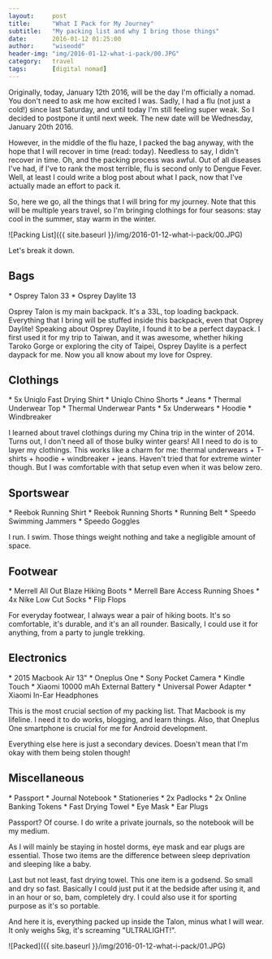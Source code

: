 ```yaml
---
layout:     post
title:      "What I Pack for My Journey"
subtitle:   "My packing list and why I bring those things"
date:       2016-01-12 01:25:00
author:     "wiseodd"
header-img: "img/2016-01-12-what-i-pack/00.JPG"
category:   travel
tags:       [digital nomad]
---
```


Originally, today, January 12th 2016, will be the day I'm officially a nomad. You don't need to ask me how excited I was. Sadly, I had a flu (not just a cold!) since last Saturday, and until today I'm still feeling super weak. So I decided to postpone it until next week. The new date will be Wednesday, January 20th 2016.

However, in the middle of the flu haze, I packed the bag anyway, with the hope that I will recover in time (read: today). Needless to say, I didn't recover in time. Oh, and the packing process was awful. Out of all diseases I've had, if I've to rank the most terrible, flu is second only to Dengue Fever. Well, at least I could write a blog post about what I pack, now that I've actually made an effort to pack it.

So, here we go, all the things that I will bring for my journey. Note that this will be multiple years travel, so I'm bringing clothings for four seasons: stay cool in the summer, stay warm in the winter.

![Packing List]({{ site.baseurl }}/img/2016-01-12-what-i-pack/00.JPG)

Let's break it down.

<h2 class="section-header">Bags</h2>

<p></p>
* Osprey Talon 33
* Osprey Daylite 13
<p></p>

Osprey Talon is my main backpack. It's a 33L, top loading backpack. Everything that I bring will be stuffed inside this backpack, even that Osprey Daylite! Speaking about Osprey Daylite, I found it to be a perfect daypack. I first used it for my trip to Taiwan, and it was awesome, whether hiking Taroko Gorge or exploring the city of Taipei, Osprey Daylite is a perfect daypack for me. Now you all know about my love for Osprey.

<h2 class="section-header">Clothings</h2>

<p></p>
* 5x Uniqlo Fast Drying Shirt
* Uniqlo Chino Shorts
* Jeans
* Thermal Underwear Top
* Thermal Underwear Pants
* 5x Underwears
* Hoodie
* Windbreaker
<p></p>

I learned about travel clothings during my China trip in the winter of 2014. Turns out, I don't need all of those bulky winter gears! All I need to do is to layer my clothings. This works like a charm for me: thermal underwears + T-shirts + hoodie + windbreaker + jeans. Haven't tried that for extreme winter though. But I was comfortable with that setup even when it was below zero.

<h2 class="section-header">Sportswear</h2>

<p></p>
* Reebok Running Shirt
* Reebok Running Shorts
* Running Belt
* Speedo Swimming Jammers
* Speedo Goggles
<p></p>

I run. I swim. Those things weight nothing and take a negligible amount of space.

<h2 class="section-header">Footwear</h2>

<p></p>
* Merrell All Out Blaze Hiking Boots
* Merrell Bare Access Running Shoes
* 4x Nike Low Cut Socks
* Flip Flops
<p></p>

For everyday footwear, I always wear a pair of hiking boots. It's so comfortable, it's durable, and it's an all rounder. Basically, I could use it for anything, from a party to jungle trekking.

<h2 class="section-header">Electronics</h2>

<p></p>
* 2015 Macbook Air 13"
* Oneplus One
* Sony Pocket Camera
* Kindle Touch
* Xiaomi 10000 mAh External Battery
* Universal Power Adapter
* Xiaomi In-Ear Headphones
<p></p>

This is the most crucial section of my packing list. That Macbook is my lifeline. I need it to do works, blogging, and learn things. Also, that Oneplus One smartphone is crucial for me for Android development.

Everything else here is just a secondary devices. Doesn't mean that I'm okay with them being stolen though!

<h2 class="section-header">Miscellaneous</h2>

<p></p>
* Passport
* Journal Notebook
* Stationeries
* 2x Padlocks
* 2x Online Banking Tokens
* Fast Drying Towel
* Eye Mask
* Ear Plugs
<p></p>

Passport? Of course. I do write a private journals, so the notebook will be my medium.

As I will mainly be staying in hostel dorms, eye mask and ear plugs are essential. Those two items are the difference between sleep deprivation and sleeping like a baby.

Last but not least, fast drying towel. This one item is a godsend. So small and dry so fast. Basically I could just put it at the bedside after using it, and in an hour or so, bam, completely dry. I could also use it for sporting purpose as it's so portable.

And here it is, everything packed up inside the Talon, minus what I will wear. It only weighs 5kg, it's screaming "ULTRALIGHT!".

![Packed]({{ site.baseurl }}/img/2016-01-12-what-i-pack/01.JPG)
